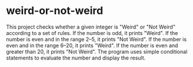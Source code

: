 # weird-or-not-weird
This project checks whether a given integer is "Weird" or "Not Weird" according to a set of rules. 
If the number is odd, it prints "Weird". If the number is even and in the range 2–5, it prints "Not Weird". 
If the number is even and in the range 6–20, it prints "Weird". If the number is even and greater than 20, it prints "Not Weird". 
The program uses simple conditional statements to evaluate the number and display the result.

